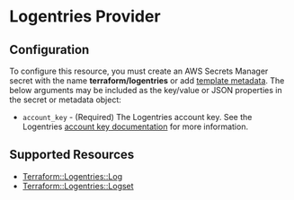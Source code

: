 # Logentries Provider

## Configuration

To configure this resource, you must create an AWS Secrets Manager secret with the name **terraform/logentries** or add [template metadata](https://github.com/iann0036/tf-cfn-provider/blob/master/examples/metadata.yaml). The below arguments may be included as the key/value or JSON properties in the secret or metadata object:

* `account_key` - (Required) The Logentries account key. See the Logentries [account key documentation](https://logentries.com/doc/accountkey/) for more information.

## Supported Resources

* [Terraform::Logentries::Log](Log.md)
* [Terraform::Logentries::Logset](Logset.md)